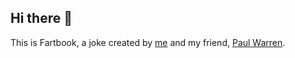 ## Hi there 👋

This is Fartbook, a joke created by [me](https://github.com/Marko2155) and my friend, [Paul Warren](https://github.com/paul0warren).
